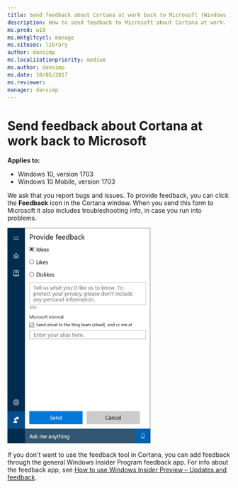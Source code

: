 ```yaml
---
title: Send feedback about Cortana at work back to Microsoft (Windows 10)
description: How to send feedback to Microsoft about Cortana at work.
ms.prod: w10
ms.mktglfcycl: manage
ms.sitesec: library
author: dansimp
ms.localizationpriority: medium
ms.author: dansimp
ms.date: 10/05/2017
ms.reviewer: 
manager: dansimp
---
```


# Send feedback about Cortana at work back to Microsoft
**Applies to:**

-   Windows 10, version 1703
-   Windows 10 Mobile, version 1703

We ask that you report bugs and issues. To provide feedback, you can click the **Feedback** icon in the Cortana window. When you send this form to Microsoft it also includes troubleshooting info, in case you run into problems.

![Cortana at work, showing how to provide feedback to Microsoft](../images/cortana-feedback.png)

If you don't want to use the feedback tool in Cortana, you can add feedback through the general Windows Insider Program feedback app. For info about the feedback app, see [How to use Windows Insider Preview – Updates and feedback](https://windows.microsoft.com/en-us/windows/preview-updates-feedback-pc).


